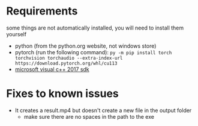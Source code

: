 # Requirements
some things are not automatically installed, you will need to install them yourself
* python (from the python.org website, not windows store)
* pytorch (run the following command): `py -m pip install torch torchvision torchaudio --extra-index-url https://download.pytorch.org/whl/cu113`
* [microsoft visual c++ 2017 sdk](https://visualstudio.microsoft.com/thank-you-downloading-visual-studio/?sku=BuildTools&rel=15)

# Fixes to known issues
* It creates a result.mp4 but doesn't create a new file in the output folder
    * make sure there are no spaces in the path to the exe
